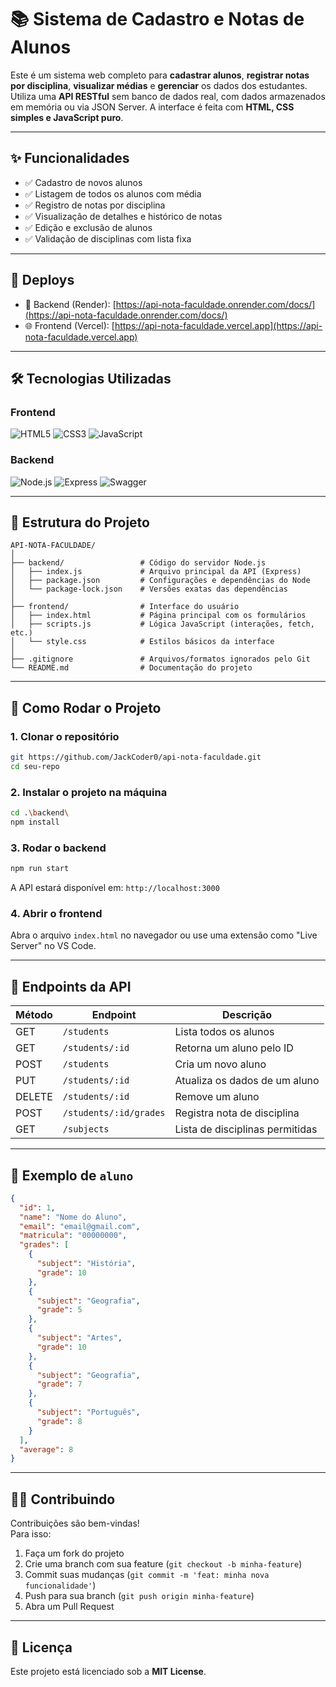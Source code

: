 # 📚 Sistema de Cadastro e Notas de Alunos

Este é um sistema web completo para **cadastrar alunos**, **registrar notas por disciplina**, **visualizar médias** e **gerenciar** os dados dos estudantes. Utiliza uma **API RESTful** sem banco de dados real, com dados armazenados em memória ou via JSON Server. A interface é feita com **HTML, CSS simples e JavaScript puro**.

---

## ✨ Funcionalidades

- ✅ Cadastro de novos alunos
- ✅ Listagem de todos os alunos com média
- ✅ Registro de notas por disciplina
- ✅ Visualização de detalhes e histórico de notas
- ✅ Edição e exclusão de alunos
- ✅ Validação de disciplinas com lista fixa

---

## 🚀 Deploys

- 🔗 Backend (Render): [https://api-nota-faculdade.onrender.com/docs/](https://api-nota-faculdade.onrender.com/docs/)
- 🌐 Frontend (Vercel): [https://api-nota-faculdade.vercel.app](https://api-nota-faculdade.vercel.app)

---

## 🛠️ Tecnologias Utilizadas

### Frontend
![HTML5](https://img.shields.io/badge/HTML5-E34F26?logo=html5&logoColor=white&style=for-the-badge)
![CSS3](https://img.shields.io/badge/CSS3-1572B6?logo=css3&logoColor=white&style=for-the-badge)
![JavaScript](https://img.shields.io/badge/JavaScript-F7DF1E?logo=javascript&logoColor=black&style=for-the-badge)

### Backend
![Node.js](https://img.shields.io/badge/Node.js-339933?logo=node.js&logoColor=white&style=for-the-badge)
![Express](https://img.shields.io/badge/Express.js-000000?logo=express&logoColor=white&style=for-the-badge)
![Swagger](https://img.shields.io/badge/Swagger-85EA2D?logo=swagger&logoColor=black&style=for-the-badge)

---

## 📁 Estrutura do Projeto

```
API-NOTA-FACULDADE/
│
├── backend/                 # Código do servidor Node.js
│   ├── index.js             # Arquivo principal da API (Express)
│   ├── package.json         # Configurações e dependências do Node
│   └── package-lock.json    # Versões exatas das dependências
│
├── frontend/                # Interface do usuário
│   ├── index.html           # Página principal com os formulários
│   ├── scripts.js           # Lógica JavaScript (interações, fetch, etc.)
│   └── style.css            # Estilos básicos da interface
│
├── .gitignore               # Arquivos/formatos ignorados pelo Git
└── README.md                # Documentação do projeto

```

---

## 🚀 Como Rodar o Projeto

### 1. Clonar o repositório

```bash
git https://github.com/JackCoder0/api-nota-faculdade.git
cd seu-repo
```

### 2. Instalar o projeto na máquina

```bash
cd .\backend\
npm install
```

### 3. Rodar o backend

```bash
npm run start
```

A API estará disponível em: `http://localhost:3000`

### 4. Abrir o frontend

Abra o arquivo `index.html` no navegador ou use uma extensão como "Live Server" no VS Code.

---

## 📄 Endpoints da API

| Método | Endpoint                     | Descrição                      |
|--------|------------------------------|--------------------------------|
| GET    | `/students`                  | Lista todos os alunos          |
| GET    | `/students/:id`              | Retorna um aluno pelo ID       |
| POST   | `/students`                  | Cria um novo aluno             |
| PUT    | `/students/:id`              | Atualiza os dados de um aluno  |
| DELETE | `/students/:id`              | Remove um aluno                |
| POST   | `/students/:id/grades`       | Registra nota de disciplina    |
| GET    | `/subjects`                  | Lista de disciplinas permitidas|

---

## 🧪 Exemplo de `aluno`

```json
{
  "id": 1,
  "name": "Nome do Aluno",
  "email": "email@gmail.com",
  "matricula": "00000000",
  "grades": [
    {
      "subject": "História",
      "grade": 10
    },
    {
      "subject": "Geografia",
      "grade": 5
    },
    {
      "subject": "Artes",
      "grade": 10
    },
    {
      "subject": "Geografia",
      "grade": 7
    },
    {
      "subject": "Português",
      "grade": 8
    }
  ],
  "average": 8
}
```

---

## 🙋‍♀️ Contribuindo

Contribuições são bem-vindas!  
Para isso:

1. Faça um fork do projeto
2. Crie uma branch com sua feature (`git checkout -b minha-feature`)
3. Commit suas mudanças (`git commit -m 'feat: minha nova funcionalidade'`)
4. Push para sua branch (`git push origin minha-feature`)
5. Abra um Pull Request

---

## 📄 Licença

Este projeto está licenciado sob a **MIT License**.
